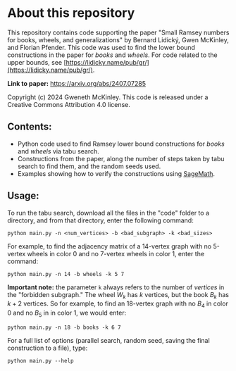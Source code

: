 # About this repository
This repository contains code supporting the paper "Small Ramsey numbers for books, wheels, and generalizations" by Bernard Lidický, Gwen McKinley, and Florian Pfender. This code was used to find the lower bound constructions in the paper for *books* and *wheels*. For code related to the upper bounds, see [https://lidicky.name/pub/gr/](https://lidicky.name/pub/gr/).

**Link to paper:** https://arxiv.org/abs/2407.07285

Copyright (c) 2024 Gweneth McKinley. This code is released under a Creative Commons Attribution 4.0 license.

## Contents:

* Python code used to find Ramsey lower bound constructions for *books* and *wheels* via tabu search. 
* Constructions from the paper, along the number of steps taken by tabu search to find them, and the random seeds used.
* Examples showing how to verify the constructions using [SageMath](https://www.sagemath.org/).

## Usage:

To run the tabu search, download all the files in the "code" folder to a directory, and from that directory, enter the following command:

```
python main.py -n <num_vertices> -b <bad_subgraph> -k <bad_sizes> 
```

For example, to find the adjacency matrix of a 14-vertex graph with no 5-vertex wheels in color 0 and no 7-vertex wheels in color 1, enter the command:

```
python main.py -n 14 -b wheels -k 5 7
```

**Important note:** the parameter ``k`` always refers to the number of *vertices* in the "forbidden subgraph." The wheel $W_k$ has $k$ vertices, but the book $`B_k`$ has $`k+2`$ vertices. So for example, to find an 18-vertex graph with no $`B_4`$ in color 0 and no $`B_5`$ in in color 1, we would enter:

```
python main.py -n 18 -b books -k 6 7
```

For a full list of options (parallel search, random seed, saving the final construction to a file), type:

```
python main.py --help
```
